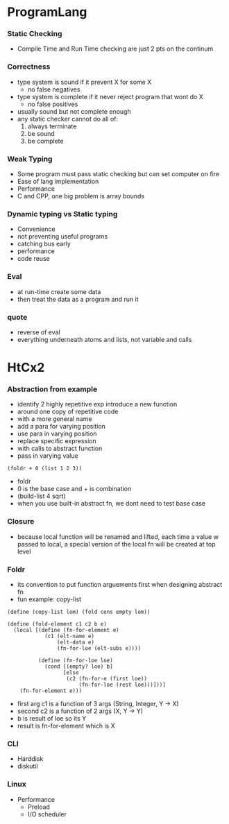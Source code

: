 # ProgramLang
### Static Checking
- Compile Time and Run Time checking are just 2 pts on the continum
### Correctness
- type system is sound if it prevent X for some X 
  - no false negatives
- type system is complete if it never reject program that wont do X
  - no false positives
- usually sound but not complete enough
- any static checker cannot do all of:
  1. always terminate
  2. be sound
  3. be complete
### Weak Typing
- Some program must pass static checking but can set computer on fire
- Ease of lang implementation
- Performance
- C and CPP, one big problem is array bounds
### Dynamic typing vs Static typing
- Convenience
- not preventing useful programs
- catching bus early
- performance
- code reuse
### Eval
- at run-time create some data
- then treat the data as a program and run it
### quote
- reverse of eval
- everything underneath atoms and lists, not variable and calls

# HtCx2
### Abstraction from example
- identify 2 highly repetitive exp introduce a new function
- around one copy of repetitive code
- with a more general name
- add a para for varying position
- use para in varying position
- replace specific expression
- with calls to abstract function
- pass in varying value

```rkt
(foldr + 0 (list 1 2 3))
```
- foldr
- 0 is the base case and + is combination
- (build-list 4 sqrt)
- when you use built-in abstract fn, we dont need to test base case 
### Closure
- because local function will be renamed and lifted, each time a value w passed to local, a special version of the local fn will be created at top level
### Foldr
- its convention to put function arguements first when designing abstract fn
- fun example: copy-list
```rkt
(define (copy-list lom) (fold cons empty lom))

(define (fold-element c1 c2 b e)
  (local [(define (fn-for-element e)
			(c1 (elt-name e)
				(elt-data e)
				(fn-for-loe (elt-subs e))))

		  (define (fn-for-loe loe)
			(cond [(empty? loe) b]
				  [else
				   (c2 (fn-for-e (first loe))
					   (fn-for-loe (rest loe)))]))]
    (fn-for-element e)))
```
- first arg c1 is a function of 3 args (String, Integer, Y -> X)
- second c2 is a function of 2 args (X, Y -> Y)
- b is result of loe so its Y
- result is fn-for-element which is X
### CLI
- Harddisk
- diskutil
### Linux
- Performance
  - Preload
  - I/O scheduler



